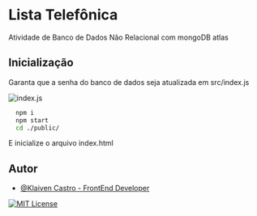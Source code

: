 # Lista Telefônica
Atividade de Banco de Dados Não Relacional com mongoDB atlas

## Inicialização

Garanta que a senha do banco de dados seja atualizada em src/index.js

![index.js](https://ibb.co/5sb1tfG)  


```bash
  npm i
  npm start
  cd ./public/
```
E inicialize o arquivo index.html


## Autor

- [@Klaiven Castro - FrontEnd Developer](https://www.github.com/Klaiven)

[![MIT License](https://img.shields.io/badge/License-MIT-green.svg)](https://choosealicense.com/licenses/mit/)
